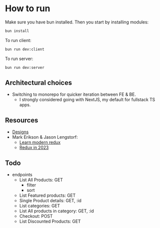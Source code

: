 # How to run
Make sure you have bun installed.
Then you start by installing modules:

```bash
bun install
```

To run client:

```bash
bun run dev:client
```

To run server:

```bash
bun run dev:server
```


## Architectural choices
- Switching to monorepo for quicker iteration between FE & BE.
  - I strongly considered going with NextJS, my default for fullstack TS apps.


## Resources
- [Designs](https://www.figma.com/design/eNV3PGUxZz3EvvpnJplCAD/E-Commerce-UI-Kit-(Community)?node-id=0-1&t=AMzc6NsEyc4y7M9q-1)
- Mark Erikson & Jason Lengstorf:
  - [Learn modern redux](https://www.youtube.com/watch?v=9zySeP5vH9c&pp=ygUcbWFyayBlcmlrc29uIGphc29uIGxlbmdzdG9yZg%3D%3D)
  - [Redux in 2023](https://www.youtube.com/watch?v=MLbXjCddf3A&pp=ygUcbWFyayBlcmlrc29uIGphc29uIGxlbmdzdG9yZg%3D%3D)

## Todo
- endpoints
  - List All Products: GET
    - filter
    - sort
  - List Featured products: GET
  - Single Product details: GET, :id
  - List categories: GET
  - List All products in category: GET, :id
  - Checkout: POST
  - List Discounted Products: GET